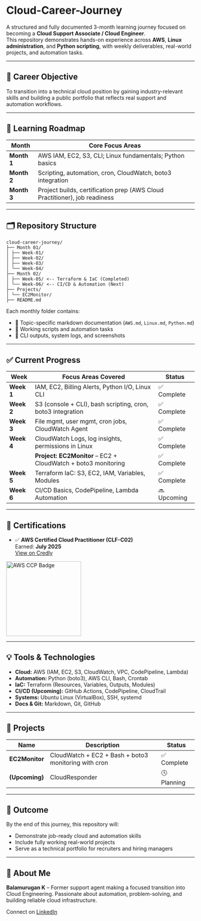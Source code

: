 # Cloud-Career-Journey

A structured and fully documented 3-month learning journey focused on becoming a **Cloud Support Associate / Cloud Engineer**.  
This repository demonstrates hands-on experience across **AWS**, **Linux administration**, and **Python scripting**, with weekly deliverables, real-world projects, and automation tasks.

---

## 📍 Career Objective

To transition into a technical cloud position by gaining industry-relevant skills and building a public portfolio that reflects real support and automation workflows.

---

## 🧭 Learning Roadmap

| Month       | Core Focus Areas                                                           |
|-------------|----------------------------------------------------------------------------|
| **Month 1** | AWS IAM, EC2, S3, CLI; Linux fundamentals; Python basics                   |
| **Month 2** | Scripting, automation, cron, CloudWatch, boto3 integration                 |
| **Month 3** | Project builds, certification prep (AWS Cloud Practitioner), job readiness |

---

## 🗂️ Repository Structure

```
cloud-career-journey/
├── Month 01/
│ ├── Week-01/
│ ├── Week-02/
│ ├── Week-03/
│ └── Week-04/
├── Month 02/
│ ├── Week-05/ <-- Terraform & IaC (Completed)
│ └── Week-06/ <-- CI/CD & Automation (Next)
├── Projects/
│ └── EC2Monitor/
├── README.md
```

Each monthly folder contains:
- 🔹 Topic-specific markdown documentation (`AWS.md`, `Linux.md`, `Python.md`)
- 🔹 Working scripts and automation tasks
- 🔹 CLI outputs, system logs, and screenshots

---

## ✅ Current Progress

| Week       | Focus Areas Covered                                           | Status         |
|------------|---------------------------------------------------------------|----------------|
| **Week 1** | IAM, EC2, Billing Alerts, Python I/O, Linux CLI               | ✅ Complete    |
| **Week 2** | S3 (console + CLI), bash scripting, cron, boto3 integration   | ✅ Complete    |
| **Week 3** | File mgmt, user mgmt, cron jobs, CloudWatch Agent             | ✅ Complete    |
| **Week 4** | CloudWatch Logs, log insights, permissions in Linux           | ✅ Complete    |
|           | **Project: EC2Monitor** – EC2 + CloudWatch + boto3 monitoring  | ✅ Complete    |
| **Week 5** | Terraform IaC: S3, EC2, IAM, Variables, Modules               | ✅ Complete    |
| **Week 6** | CI/CD Basics, CodePipeline, Lambda Automation                 | 🔜 Upcoming    |

---

## 🧪 Certifications

- ✅ **AWS Certified Cloud Practitioner (CLF-C02)**  
  Earned: **July 2025**  
  [View on Credly](https://www.credly.com/badges/db07293c-2d72-4c7e-9419-d4a2dc4d58e8/public_url)

<a href="https://www.credly.com/badges/db07293c-2d72-4c7e-9419-d4a2dc4d58e8/public_url" target="_blank">
  <img src="https://images.credly.com/images/00634f82-b07f-4bbd-a6bb-53de397fc3a6/image.png" alt="AWS CCP Badge" width="200"/>
</a>



---

## 💡 Tools & Technologies

- **Cloud:** AWS (IAM, EC2, S3, CloudWatch, VPC, CodePipeline, Lambda)
- **Automation:** Python (boto3), AWS CLI, Bash, Crontab
- **IaC:** Terraform (Resources, Variables, Outputs, Modules)
- **CI/CD (Upcoming):** GitHub Actions, CodePipeline, CloudTrail
- **Systems:** Ubuntu Linux (VirtualBox), SSH, systemd
- **Docs & Git:** Markdown, Git, GitHub

---

## 🧪 Projects

| Name           | Description                                                   | Status     |
|----------------|---------------------------------------------------------------|------------|
| **EC2Monitor** | CloudWatch + EC2 + Bash + boto3 monitoring with cron          | ✅ Complete |
| **(Upcoming)** | CloudResponder                                     | 🕓 Planning |

---

## 🎯 Outcome

By the end of this journey, this repository will:
- Demonstrate job-ready cloud and automation skills
- Include fully working real-world projects
- Serve as a technical portfolio for recruiters and hiring managers

---

## 🙋 About Me

**Balamurugan K** – Former support agent making a focused transition into Cloud Engineering. Passionate about automation, problem-solving, and building reliable cloud infrastructure.

Connect on [LinkedIn](https://www.linkedin.com/in/kbalam/)
